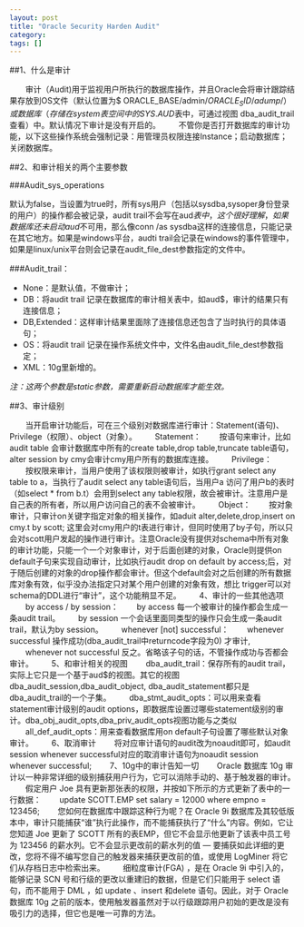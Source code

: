 ```yaml
---
layout: post
title: "Oracle Security Harden Audit"
category: 
tags: []
---
```


##1、什么是审计

　　审计（Audit)用于监视用户所执行的数据库操作，并且Oracle会将审计跟踪结果存放到OS文件（默认位置为$ ORACLE_BASE/admin/$ORACLE_SID/adump/）或数据库（存储在system表空间中的SYS.AUD$表中，可通过视图 dba_audit_trail查看）中。默认情况下审计是没有开启的。
　　不管你是否打开数据库的审计功能，以下这些操作系统会强制记录：用管理员权限连接Instance；启动数据库；关闭数据库。

##2、和审计相关的两个主要参数

###Audit_sys_operations

默认为false，当设置为true时，所有sys用户（包括以sysdba,sysoper身份登录的用户）的操作都会被记录，audit trail不会写在aud$表中，这个很好理解，如果数据库还未启动aud$不可用，那么像conn /as sysdba这样的连接信息，只能记录在其它地方。如果是windows平台，audti trail会记录在windows的事件管理中，如果是linux/unix平台则会记录在audit_file_dest参数指定的文件中。

###Audit_trail：

- None：是默认值，不做审计；
- DB：将audit trail 记录在数据库的审计相关表中，如aud$，审计的结果只有连接信息；
- DB,Extended：这样审计结果里面除了连接信息还包含了当时执行的具体语句；
- OS：将audit trail 记录在操作系统文件中，文件名由audit_file_dest参数指定；
- XML：10g里新增的。

*注：这两个参数是static参数，需要重新启动数据库才能生效。*

##3、审计级别

　　当开启审计功能后，可在三个级别对数据库进行审计：Statement(语句)、Privilege（权限）、object（对象）。
　　Statement：
　　按语句来审计，比如audit table 会审计数据库中所有的create table,drop table,truncate table语句，alter session by cmy会审计cmy用户所有的数据库连接。
　　Privilege：
　　按权限来审计，当用户使用了该权限则被审计，如执行grant select any table to a，当执行了audit select any table语句后，当用户a 访问了用户b的表时（如select * from b.t）会用到select any table权限，故会被审计。注意用户是自己表的所有者，所以用户访问自己的表不会被审计。
　　Object：
　　按对象审计，只审计on关键字指定对象的相关操作，如aduit alter,delete,drop,insert on cmy.t by scott; 这里会对cmy用户的t表进行审计，但同时使用了by子句，所以只会对scott用户发起的操作进行审计。注意Oracle没有提供对schema中所有对象的审计功能，只能一个一个对象审计，对于后面创建的对象，Oracle则提供on default子句来实现自动审计，比如执行audit drop on default by access;后，对于随后创建的对象的drop操作都会审计。但这个default会对之后创建的所有数据库对象有效，似乎没办法指定只对某个用户创建的对象有效，想比 trigger可以对schema的DDL进行“审计”，这个功能稍显不足。
　　4、审计的一些其他选项
　　by access / by session：
　　by access 每一个被审计的操作都会生成一条audit trail。
　　by session 一个会话里面同类型的操作只会生成一条audit trail，默认为by session。
　　whenever [not] successful：
　　whenever successful 操作成功(dba_audit_trail中returncode字段为0) 才审计,
　　whenever not successful 反之。省略该子句的话，不管操作成功与否都会审计。
　　5、和审计相关的视图
　　dba_audit_trail：保存所有的audit trail，实际上它只是一个基于aud$的视图。其它的视图dba_audit_session,dba_audit_object, dba_audit_statement都只是dba_audit_trail的一个子集。
　　dba_stmt_audit_opts：可以用来查看statement审计级别的audit options，即数据库设置过哪些statement级别的审计。dba_obj_audit_opts,dba_priv_audit_opts视图功能与之类似
　　all_def_audit_opts：用来查看数据库用on default子句设置了哪些默认对象审计。
　　6、取消审计
　　将对应审计语句的audit改为noaudit即可，如audit session whenever successful对应的取消审计语句为noaudit session whenever successful;
　　7、10g中的审计告知一切
　　Oracle 数据库 10g 审计以一种非常详细的级别捕获用户行为，它可以消除手动的、基于触发器的审计。
　　假定用户 Joe 具有更新那张表的权限，并按如下所示的方式更新了表中的一行数据：
　　update SCOTT.EMP set salary = 12000 where empno = 123456;
　　您如何在数据库中跟踪这种行为呢？在 Oracle 9i 数据库及其较低版本中，审计只能捕获“谁”执行此操作，而不能捕获执行了“什么”内容。例如，它让您知道 Joe 更新了 SCOTT 所有的表EMP，但它不会显示他更新了该表中员工号为 123456 的薪水列。它不会显示更改前的薪水列的值 — 要捕获如此详细的更改，您将不得不编写您自己的触发器来捕获更改前的值，或使用 LogMiner 将它们从存档日志中检索出来。
　　细粒度审计(FGA) ，是在 Oracle 9i 中引入的，能够记录 SCN 号和行级的更改以重建旧的数据，但是它们只能用于 select 语句，而不能用于 DML ，如 update 、insert 和delete 语句。因此，对于 Oracle 数据库 10g 之前的版本，使用触发器虽然对于以行级跟踪用户初始的更改是没有吸引力的选择，但它也是唯一可靠的方法。